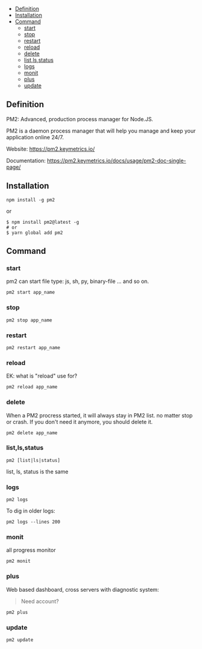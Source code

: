 
<!-- Docsify/note/IT/Software/Node/PM2 -->


<!-- vim-markdown-toc Redcarpet -->

* [Definition](#definition)
* [Installation](#installation)
* [Command](#command)
    - [start](#start)
    - [stop](#stop)
    - [restart](#restart)
    - [reload](#reload)
    - [delete](#delete)
    - [list,ls,status](#list-ls-status)
    - [logs](#logs)
    - [monit](#monit)
    - [plus](#plus)
    - [update](#update)

<!-- vim-markdown-toc -->

## Definition

PM2: Advanced, production process manager for Node.JS.

PM2 is a daemon process manager that will help you manage and keep your application online 24/7.

Website: https://pm2.keymetrics.io/

Documentation: https://pm2.keymetrics.io/docs/usage/pm2-doc-single-page/

## Installation

```
npm install -g pm2
```

or

```
$ npm install pm2@latest -g
# or
$ yarn global add pm2
```

## Command

### start

pm2 can start file type: js, sh, py, binary-file ... and so on.

```
pm2 start app_name
```

### stop

```
pm2 stop app_name
```

### restart

```
pm2 restart app_name
```

### reload

EK: what is "reload" use for?

```
pm2 reload app_name
```

### delete

When a PM2 procress started, it will always stay in PM2 list. no matter stop or crash. If you don't need it anymore, you should delete it.

```
pm2 delete app_name
```

### list,ls,status

```
pm2 [list|ls|status]
```

list, ls, status is the same

### logs

```
pm2 logs
```

To dig in older logs:

```
pm2 logs --lines 200
```

### monit

all progress monitor

```
pm2 monit
```

### plus

Web based dashboard, cross servers with diagnostic system:

> Need account?

```
pm2 plus
```

### update

```
pm2 update
```


